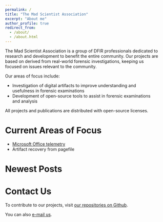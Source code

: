 ```yaml
---
permalink: /
title: "The Mad Scientist Association"
excerpt: "About me"
author_profile: true
redirect_from:
  - /about/
  - /about.html
---
```


The Mad Scientist Association is a group of DFIR professionals dedicated to research and development to benefit the entire community. Our projects are based on derived from real-world forensic investigations, keeping us focused on issues relevant to the community.

Our areas of focus include:
* Investigation of digital artifacts to improve understanding and usefulness in forensic examinations
* Development of open-source tools to assist in forensic examinations and analysis

All projects and publications are distributed with open-source licenses.

Current Areas of Focus
======
* [Microsoft Office telemetry](https://github.com/MadScientistAssociation/madscientistassociation.github.io/blob/master/_posts/2018-10-19/OfficeTelemetry.md)
* Artifact recovery from pagefile

Newest Posts
======


Contact Us
======
To contribute to our projects, visit [our repositories on Github](https://github.com/MadScientistAssociation).

You can also [e-mail us](mailto:info@madscientistassociation.org).
